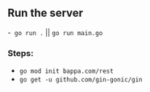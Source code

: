 ## Run the server

-` go run .` ||  `go run main.go`


### Steps:

-  `go mod init bappa.com/rest`
-  `go get -u github.com/gin-gonic/gin`